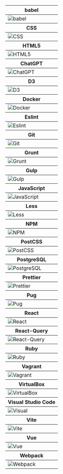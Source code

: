 <table>
<thead>
<tr>
<th height=20px>
babel
</th>
</tr>
</thead>
<tbody>
<tr>
<td style='height: 20px;' >
<img src=https://github.com/AndriiKot/___Icons__and__Links___/blob/main/icons/babel.svg alt=babel>
</td>
</tr>
</tbody>
<thead>
<tr>
<th height=20px>
CSS
</th>
</tr>
</thead>
<tbody>
<tr>
<td style='height: 20px;' >
<img src=https://github.com/AndriiKot/___Icons__and__Links___/blob/main/icons/css.svg alt=CSS>
</td>
</tr>
</tbody>
<thead>
<tr>
<th height=20px>
HTML5
</th>
</tr>
</thead>
<tbody>
<tr>
<td style='height: 20px;' >
<img src=https://github.com/AndriiKot/___Icons__and__Links___/blob/main/icons/html.svg alt=HTML5>
</td>
</tr>
</tbody>
<thead>
<tr>
<th height=20px>
ChatGPT
</th>
</tr>
</thead>
<tbody>
<tr>
<td style='height: 20px;' >
<img src=https://github.com/AndriiKot/___Icons__and__Links___/blob/main/icons/chatgpt.svg alt=ChatGPT>
</td>
</tr>
</tbody>
<thead>
<tr>
<th height=20px>
D3
</th>
</tr>
</thead>
<tbody>
<tr>
<td style='height: 20px;' >
<img src=https://github.com/AndriiKot/___Icons__and__Links___/blob/main/icons/d3.svg alt=D3>
</td>
</tr>
</tbody>
<thead>
<tr>
<th height=20px>
Docker
</th>
</tr>
</thead>
<tbody>
<tr>
<td style='height: 20px;' >
<img src=https://github.com/AndriiKot/___Icons__and__Links___/blob/main/icons/docker.svg alt=Docker>
</td>
</tr>
</tbody>
<thead>
<tr>
<th height=20px>
Eslint
</th>
</tr>
</thead>
<tbody>
<tr>
<td style='height: 20px;' >
<img src=https://github.com/AndriiKot/___Icons__and__Links___/blob/main/icons/eslint.svg alt=Eslint>
</td>
</tr>
</tbody>
<thead>
<tr>
<th height=20px>
Git
</th>
</tr>
</thead>
<tbody>
<tr>
<td style='height: 20px;' >
<img src=https://github.com/AndriiKot/___Icons__and__Links___/blob/main/icons/git.svg alt=Git>
</td>
</tr>
</tbody>
<thead>
<tr>
<th height=20px>
Grunt
</th>
</tr>
</thead>
<tbody>
<tr>
<td style='height: 20px;' >
<img src=https://github.com/AndriiKot/___Icons__and__Links___/blob/main/icons/grunt.svg alt=Grunt>
</td>
</tr>
</tbody>
<thead>
<tr>
<th height=20px>
Gulp
</th>
</tr>
</thead>
<tbody>
<tr>
<td style='height: 20px;' >
<img src=https://github.com/AndriiKot/___Icons__and__Links___/blob/main/icons/gulp.svg alt=Gulp>
</td>
</tr>
</tbody>
<thead>
<tr>
<th height=20px>
JavaScript
</th>
</tr>
</thead>
<tbody>
<tr>
<td style='height: 20px;' >
<img src=https://github.com/AndriiKot/___Icons__and__Links___/blob/main/icons/javascript-1.svg alt=JavaScript>
</td>
</tr>
</tbody>
<thead>
<tr>
<th height=20px>
Less
</th>
</tr>
</thead>
<tbody>
<tr>
<td style='height: 20px;' >
<img src=https://github.com/AndriiKot/___Icons__and__Links___/blob/main/icons/less.svg alt=Less>
</td>
</tr>
</tbody>
<thead>
<tr>
<th height=20px>
NPM
</th>
</tr>
</thead>
<tbody>
<tr>
<td style='height: 20px;' >
<img src=https://github.com/AndriiKot/___Icons__and__Links___/blob/main/icons/npm.svg alt=NPM>
</td>
</tr>
</tbody>
<thead>
<tr>
<th height=20px>
PostCSS
</th>
</tr>
</thead>
<tbody>
<tr>
<td style='height: 20px;' >
<img src=https://github.com/AndriiKot/___Icons__and__Links___/blob/main/icons/postcss.svg alt=PostCSS>
</td>
</tr>
</tbody>
<thead>
<tr>
<th height=20px>
PostgreSQL
</th>
</tr>
</thead>
<tbody>
<tr>
<td style='height: 20px;' >
<img src=https://github.com/AndriiKot/___Icons__and__Links___/blob/main/icons/postgresql.svg alt=PostgreSQL>
</td>
</tr>
</tbody>
<thead>
<tr>
<th height=20px>
Prettier
</th>
</tr>
</thead>
<tbody>
<tr>
<td style='height: 20px;' >
<img src=https://github.com/AndriiKot/___Icons__and__Links___/blob/main/icons/prettier.svg alt=Prettier>
</td>
</tr>
</tbody>
<thead>
<tr>
<th height=20px>
Pug
</th>
</tr>
</thead>
<tbody>
<tr>
<td style='height: 20px;' >
<img src=https://github.com/AndriiKot/___Icons__and__Links___/blob/main/icons/pug.svg alt=Pug>
</td>
</tr>
</tbody>
<thead>
<tr>
<th height=20px>
React
</th>
</tr>
</thead>
<tbody>
<tr>
<td style='height: 20px;' >
<img src=https://github.com/AndriiKot/___Icons__and__Links___/blob/main/icons/react.svg alt=React>
</td>
</tr>
</tbody>
<thead>
<tr>
<th height=20px>
React-Query
</th>
</tr>
</thead>
<tbody>
<tr>
<td style='height: 20px;' >
<img src=https://github.com/AndriiKot/___Icons__and__Links___/blob/main/icons/react-query.svg alt=React-Query>
</td>
</tr>
</tbody>
<thead>
<tr>
<th height=20px>
Ruby
</th>
</tr>
</thead>
<tbody>
<tr>
<td style='height: 20px;' >
<img src=https://github.com/AndriiKot/___Icons__and__Links___/blob/main/icons/ruby.svg alt=Ruby>
</td>
</tr>
</tbody>
<thead>
<tr>
<th height=20px>
Vagrant
</th>
</tr>
</thead>
<tbody>
<tr>
<td style='height: 20px;' >
<img src=https://github.com/AndriiKot/___Icons__and__Links___/blob/main/icons/vagrant.svg alt=Vagrant>
</td>
</tr>
</tbody>
<thead>
<tr>
<th height=20px>
VirtualBox
</th>
</tr>
</thead>
<tbody>
<tr>
<td style='height: 20px;' >
<img src=https://github.com/AndriiKot/___Icons__and__Links___/blob/main/icons/virtualbox.svg alt=VirtualBox>
</td>
</tr>
</tbody>
<thead>
<tr>
<th height=20px>
Visual Studio Code
</th>
</tr>
</thead>
<tbody>
<tr>
<td style='height: 20px;' >
<img src=https://github.com/AndriiKot/___Icons__and__Links___/blob/main/icons/visual-studio-code.svg alt=Visual Studio Code>
</td>
</tr>
</tbody>
<thead>
<tr>
<th height=20px>
Vite
</th>
</tr>
</thead>
<tbody>
<tr>
<td style='height: 20px;' >
<img src=https://github.com/AndriiKot/___Icons__and__Links___/blob/main/icons/vitejs.svg alt=Vite>
</td>
</tr>
</tbody>
<thead>
<tr>
<th height=20px>
Vue
</th>
</tr>
</thead>
<tbody>
<tr>
<td style='height: 20px;' >
<img src=https://github.com/AndriiKot/___Icons__and__Links___/blob/main/icons/vue.svg alt=Vue>
</td>
</tr>
</tbody>
<thead>
<tr>
<th height=20px>
Webpack
</th>
</tr>
</thead>
<tbody>
<tr>
<td style='height: 20px;' >
<img src=https://github.com/AndriiKot/___Icons__and__Links___/blob/main/icons/webpack.svg alt=Webpack>
</td>
</tr>
</tbody>
</table>
